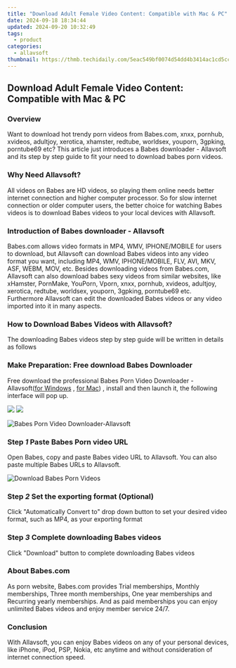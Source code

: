 ```yaml
---
title: "Download Adult Female Video Content: Compatible with Mac & PC"
date: 2024-09-18 18:34:44
updated: 2024-09-20 10:32:49
tags:
  - product
categories:
  - allavsoft
thumbnail: https://thmb.techidaily.com/5eac549bf0074d54dd4b3414ac1cd5ccda2e57524c605d3807bb2415d6b1435a.jpg
---
```


## Download Adult Female Video Content: Compatible with Mac & PC

### Overview

Want to download hot trendy porn videos from Babes.com, xnxx, pornhub, xvideos, adultjoy, xerotica, xhamster, redtube, worldsex, youporn, 3gpking, porntube69 etc? This article just introduces a Babes downloader - Allavsoft and its step by step guide to fit your need to download babes porn videos.

### Why Need Allavsoft?

All videos on Babes are HD videos, so playing them online needs better internet connection and higher computer processor. So for slow internet connection or older computer users, the better choice for watching Babes videos is to download Babes videos to your local devices with Allavsoft.

### Introduction of Babes downloader - Allavsoft

Babes.com allows video formats in MP4, WMV, IPHONE/MOBILE for users to download, but Allavsoft can download Babes videos into any video format you want, including MP4, WMV, IPHONE/MOBILE, FLV, AVI, MKV, ASF, WEBM, MOV, etc. Besides downloading videos from Babes.com, Allavsoft can also download babes sexy videos from similar websites, like xHamster, PornMake, YouPorn, Vporn, xnxx, pornhub, xvideos, adultjoy, xerotica, redtube, worldsex, youporn, 3gpking, porntube69 etc. Furthermore Allavsoft can edit the downloaded Babes videos or any video imported into it in many aspects.

### How to Download Babes Videos with Allavsoft?

The downloading Babes videos step by step guide will be written in details as follows

### Make Preparation: Free download Babes Downloader

Free download the professional Babes Porn Video Downloader - Allavsoft([for Windows](https://tools.techidaily.com/allavsoft/products/) , [for Mac](https://tools.techidaily.com/allavsoft/products/)) , install and then launch it, the following interface will pop up.

[![](https://www.allavsoft.com/how-to/../images/how-to/free-download-win.jpg)](https://tools.techidaily.com/allavsoft/products/) [![](https://www.allavsoft.com/how-to/../images/how-to/free-download-mac.jpg)](https://tools.techidaily.com/allavsoft/products/)

![Babes Porn Video Downloader-Allavsoft](https://www.allavsoft.com/how-to/../images/allavsoft/screen-shot-600.jpg)

### Step _1_ Paste Babes Porn video URL

Open Babes, copy and paste Babes video URL to Allavsoft. You can also paste multiple Babes URLs to Allavsoft.

![Download Babes Porn Videos](https://www.allavsoft.com/how-to/../images/how-to/redtube-downloader/download-redtube-videos.jpg)

### Step _2_ Set the exporting format (Optional)

Click "Automatically Convert to" drop down button to set your desired video format, such as MP4, as your exporting format

### Step _3_ Complete downloading Babes videos

Click "Download" button to complete downloading Babes videos

### About Babes.com

As porn website, Babes.com provides Trial memberships, Monthly memberships, Three month memberships, One year memberships and Recurring yearly memberships. And as paid memberships you can enjoy unlimited Babes videos and enjoy member service 24/7.

### Conclusion

With Allavsoft, you can enjoy Babes videos on any of your personal devices, like iPhone, iPod, PSP, Nokia, etc anytime and without consideration of internet connection speed.

<ins class="adsbygoogle"
     style="display:block"
     data-ad-format="autorelaxed"
     data-ad-client="ca-pub-7571918770474297"
     data-ad-slot="1223367746"></ins>



<ins class="adsbygoogle"
     style="display:block"
     data-ad-client="ca-pub-7571918770474297"
     data-ad-slot="8358498916"
     data-ad-format="auto"
     data-full-width-responsive="true"></ins>
